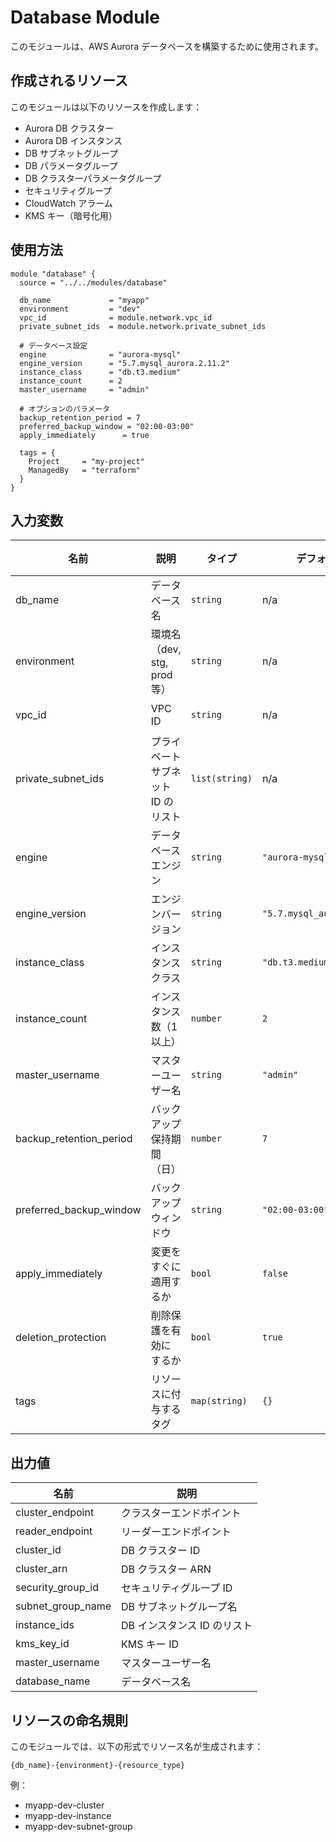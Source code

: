 # Database Module

このモジュールは、AWS Aurora データベースを構築するために使用されます。

## 作成されるリソース

このモジュールは以下のリソースを作成します：

- Aurora DB クラスター
- Aurora DB インスタンス
- DB サブネットグループ
- DB パラメータグループ
- DB クラスターパラメータグループ
- セキュリティグループ
- CloudWatch アラーム
- KMS キー（暗号化用）

## 使用方法

```hcl
module "database" {
  source = "../../modules/database"

  db_name             = "myapp"
  environment         = "dev"
  vpc_id              = module.network.vpc_id
  private_subnet_ids  = module.network.private_subnet_ids

  # データベース設定
  engine              = "aurora-mysql"
  engine_version      = "5.7.mysql_aurora.2.11.2"
  instance_class      = "db.t3.medium"
  instance_count      = 2
  master_username     = "admin"

  # オプションのパラメータ
  backup_retention_period = 7
  preferred_backup_window = "02:00-03:00"
  apply_immediately      = true

  tags = {
    Project     = "my-project"
    ManagedBy   = "terraform"
  }
}
```

## 入力変数

| 名前                    | 説明                               | タイプ         | デフォルト値                |  必須  |
| ----------------------- | ---------------------------------- | -------------- | --------------------------- | :----: |
| db_name                 | データベース名                     | `string`       | n/a                         |  はい  |
| environment             | 環境名（dev, stg, prod 等）        | `string`       | n/a                         |  はい  |
| vpc_id                  | VPC ID                             | `string`       | n/a                         |  はい  |
| private_subnet_ids      | プライベートサブネット ID のリスト | `list(string)` | n/a                         |  はい  |
| engine                  | データベースエンジン               | `string`       | `"aurora-mysql"`            | いいえ |
| engine_version          | エンジンバージョン                 | `string`       | `"5.7.mysql_aurora.2.11.2"` | いいえ |
| instance_class          | インスタンスクラス                 | `string`       | `"db.t3.medium"`            | いいえ |
| instance_count          | インスタンス数（1 以上）           | `number`       | `2`                         | いいえ |
| master_username         | マスターユーザー名                 | `string`       | `"admin"`                   | いいえ |
| backup_retention_period | バックアップ保持期間（日）         | `number`       | `7`                         | いいえ |
| preferred_backup_window | バックアップウィンドウ             | `string`       | `"02:00-03:00"`             | いいえ |
| apply_immediately       | 変更をすぐに適用するか             | `bool`         | `false`                     | いいえ |
| deletion_protection     | 削除保護を有効にするか             | `bool`         | `true`                      | いいえ |
| tags                    | リソースに付与するタグ             | `map(string)`  | `{}`                        | いいえ |

## 出力値

| 名前              | 説明                        |
| ----------------- | --------------------------- |
| cluster_endpoint  | クラスターエンドポイント    |
| reader_endpoint   | リーダーエンドポイント      |
| cluster_id        | DB クラスター ID            |
| cluster_arn       | DB クラスター ARN           |
| security_group_id | セキュリティグループ ID     |
| subnet_group_name | DB サブネットグループ名     |
| instance_ids      | DB インスタンス ID のリスト |
| kms_key_id        | KMS キー ID                 |
| master_username   | マスターユーザー名          |
| database_name     | データベース名              |

## リソースの命名規則

このモジュールでは、以下の形式でリソース名が生成されます：

```
{db_name}-{environment}-{resource_type}
```

例：

- myapp-dev-cluster
- myapp-dev-instance
- myapp-dev-subnet-group
